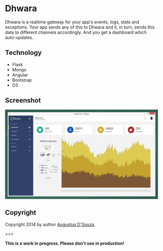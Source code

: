 # Dhwara

Dhwara is a realtime gateway for your app's events, logs, stats and exceptions. Your app sends any of this to Dhwara and it, in turn, sends this data to different channels accordingly. And you get a dashboard which auto-updates.

## Technology

- Flask
- Mongo
- Angular
- Bootstrap
- D3

## Screenshot

![](https://github.com/augiwan/dhwara/raw/master/static/assets/img/screen-dash.png)

## Copyright

Copyright 2014 by author [Augustus D'Souza](https://github.com/augiwan).

===

**This is a work in progress. Please don't use in production!**
